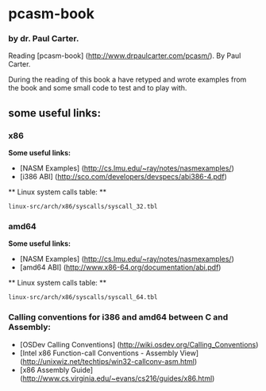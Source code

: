 # pcasm-book
### by dr. Paul Carter.

Reading [pcasm-book] (http://www.drpaulcarter.com/pcasm/).
By Paul Carter.

During the reading of this book a have retyped and wrote
examples from the book and some small code to test and
to play with.


## some useful links:

### x86

**Some useful links:**

* [NASM Examples] (http://cs.lmu.edu/~ray/notes/nasmexamples/)
* [i386 ABI] (http://sco.com/developers/devspecs/abi386-4.pdf)

** Linux system calls table: **
```
linux-src/arch/x86/syscalls/syscall_32.tbl
```
### amd64

**Some useful links:**

* [NASM Examples] (http://cs.lmu.edu/~ray/notes/nasmexamples/)
* [amd64 ABI] (http://www.x86-64.org/documentation/abi.pdf)

** Linux system calls table: **
```
linux-src/arch/x86/syscalls/syscall_64.tbl
```

### Calling conventions for i386 and amd64 between C and Assembly:
* [OSDev Calling Conventions] (http://wiki.osdev.org/Calling_Conventions)
* [Intel x86 Function-call Conventions - Assembly View] (http://unixwiz.net/techtips/win32-callconv-asm.html)
* [x86 Assembly Guide] (http://www.cs.virginia.edu/~evans/cs216/guides/x86.html)
